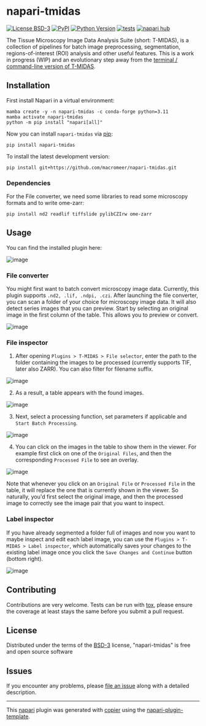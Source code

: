 # napari-tmidas

[![License BSD-3](https://img.shields.io/pypi/l/napari-tmidas.svg?color=green)](https://github.com/macromeer/napari-tmidas/raw/main/LICENSE)
[![PyPI](https://img.shields.io/pypi/v/napari-tmidas.svg?color=green)](https://pypi.org/project/napari-tmidas)
[![Python Version](https://img.shields.io/pypi/pyversions/napari-tmidas.svg?color=green)](https://python.org)
[![tests](https://github.com/macromeer/napari-tmidas/workflows/tests/badge.svg)](https://github.com/macromeer/napari-tmidas/actions)
[![napari hub](https://img.shields.io/endpoint?url=https://api.napari-hub.org/shields/napari-tmidas)](https://napari-hub.org/plugins/napari-tmidas)
<!-- [![codecov](https://codecov.io/gh/macromeer/napari-tmidas/branch/main/graph/badge.svg)](https://codecov.io/gh/macromeer/napari-tmidas) -->

The Tissue Microscopy Image Data Analysis Suite (short: T-MIDAS), is a collection of pipelines for batch image preprocessing, segmentation, regions-of-interest (ROI) analysis and other useful features. This is a work in progress (WIP) and an evolutionary step away from the [terminal / command-line version of T-MIDAS](https://github.com/MercaderLabAnatomy/T-MIDAS).

## Installation

First install Napari in a virtual environment:

    mamba create -y -n napari-tmidas -c conda-forge python=3.11
    mamba activate napari-tmidas
    python -m pip install "napari[all]"

Now you can install `napari-tmidas` via [pip]:

    pip install napari-tmidas

To install the latest development version:

    pip install git+https://github.com/macromeer/napari-tmidas.git

### Dependencies
For the File converter, we need some libraries to read some microscopy formats and to write ome-zarr:

    pip install nd2 readlif tiffslide pylibCZIrw ome-zarr


## Usage

You can find the installed plugin here:

![image](https://github.com/user-attachments/assets/504db09a-d66e-49eb-90cd-3237024d9d7a)


### File converter

You might first want to batch convert microscopy image data. Currently, this plugin supports `.nd2, .lif, .ndpi, .czi`. After launching the file converter, you can scan a folder of your choice for microscopy image data. It will also detect series images that you can preview. Start by selecting an original image in the first column of the table. This allows you to preview or convert.

![image](https://github.com/user-attachments/assets/e377ca71-2f30-447d-825e-d2feebf7061b)



### File inspector

1. After opening `Plugins > T-MIDAS > File selector`, enter the path to the folder containing the images to be processed (currently supports TIF, later also ZARR). You can also filter for filename suffix.

![image](https://github.com/user-attachments/assets/41ecb689-9abe-4371-83b5-9c5eb37069f9)

2. As a result, a table appears with the found images.

![image](https://github.com/user-attachments/assets/8360942a-be8f-49ec-bc25-385ee43bd601)

3. Next, select a processing function, set parameters if applicable and `Start Batch Processing`.

![image](https://github.com/user-attachments/assets/05929660-6672-4f76-89da-4f17749ccfad)

4. You can click on the images in the table to show them in the viewer. For example first click on one of the `Original Files`, and then the corresponding `Processed File` to see an overlay.

![image](https://github.com/user-attachments/assets/cfe84828-c1cc-4196-9a53-5dfb82d5bfce)

Note that whenever you click on an `Original File` or `Processed File` in the table, it will replace the one that is currently shown in the viewer. So naturally, you'd first select the original image, and then the processed image to correctly see the image pair that you want to inspect.

### Label inspector
If you have already segmented a folder full of images and now you want to maybe inspect and edit each label image, you can use the `Plugins > T-MIDAS > Label inspector`, which automatically saves your changes to the existing label image once you click the `Save Changes and Continue` button (bottom right).

![image](https://github.com/user-attachments/assets/0bf8c6ae-4212-449d-8183-e91b23ba740e)



## Contributing

Contributions are very welcome. Tests can be run with [tox], please ensure
the coverage at least stays the same before you submit a pull request.

## License

Distributed under the terms of the [BSD-3] license,
"napari-tmidas" is free and open source software

## Issues

If you encounter any problems, please [file an issue] along with a detailed description.

[napari]: https://github.com/napari/napari
[copier]: https://copier.readthedocs.io/en/stable/
[@napari]: https://github.com/napari
[MIT]: http://opensource.org/licenses/MIT
[BSD-3]: http://opensource.org/licenses/BSD-3-Clause
[GNU GPL v3.0]: http://www.gnu.org/licenses/gpl-3.0.txt
[GNU LGPL v3.0]: http://www.gnu.org/licenses/lgpl-3.0.txt
[Apache Software License 2.0]: http://www.apache.org/licenses/LICENSE-2.0
[Mozilla Public License 2.0]: https://www.mozilla.org/media/MPL/2.0/index.txt
[napari-plugin-template]: https://github.com/napari/napari-plugin-template

[file an issue]: https://github.com/macromeer/napari-tmidas/issues

----------------------------------

This [napari] plugin was generated with [copier] using the [napari-plugin-template].

<!--
Don't miss the full getting started guide to set up your new package:
https://github.com/napari/napari-plugin-template#getting-started

and review the napari docs for plugin developers:
https://napari.org/stable/plugins/index.html
-->

[napari]: https://github.com/napari/napari
[tox]: https://tox.readthedocs.io/en/latest/
[pip]: https://pypi.org/project/pip/
[PyPI]: https://pypi.org/
